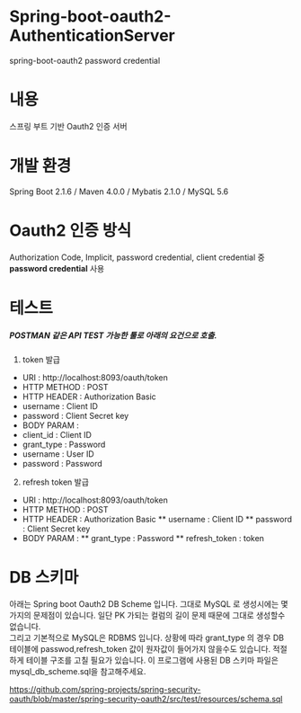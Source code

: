 # Spring-boot-oauth2-AuthenticationServer
spring-boot-oauth2 password credential

# 내용
스프링 부트 기반 Oauth2 인증 서버

# 개발 환경
Spring Boot 2.1.6 / Maven 4.0.0 / Mybatis 2.1.0 / MySQL 5.6

# Oauth2 인증 방식 
Authorization Code, Implicit, password credential, client credential 중 __password credential__ 사용

# 테스트
##### POSTMAN 같은 API TEST 가능한 툴로 아래의 요건으로 호출.
1. token 발급
* URI : http://localhost:8093/oauth/token 
* HTTP METHOD : POST
* HTTP HEADER : Authorization Basic
 * username : Client ID
 * password : Client Secret key
* BODY PARAM  : 
 * client_id : Client ID
 * grant_type : Password
 * username : User ID
 * password : Password
 
2. refresh token 발급
* URI : http://localhost:8093/oauth/token 
* HTTP METHOD : POST 
* HTTP HEADER : Authorization Basic
** username : Client ID
** password : Client Secret key
* BODY PARAM  : 
** grant_type : Password
** refresh_token : token
  
# DB 스키마
아래는 Spring boot Oauth2 DB Scheme 입니다.
그대로 MySQL 로 생성시에는 몇가지의 문제점이 있습니다.
일단 PK 가되는 컬럼의 길이 문제 때문에 그대로 생성할수 없습니다.\
그리고 기본적으로 MySQL은 RDBMS 입니다. 상황에 따라 grant_type 의 경우 
DB 테이블에 passwod,refresh_token 값이 원자값이 들어가지 않을수도 있습니다.
적절하게 테이블 구조를 고칠 필요가 있습니다.
이 프로그램에 사용된 DB 스키마 파일은 mysql_db_scheme.sql을 참고해주세요.
 
 https://github.com/spring-projects/spring-security-oauth/blob/master/spring-security-oauth2/src/test/resources/schema.sql
 
 
 
 
  
